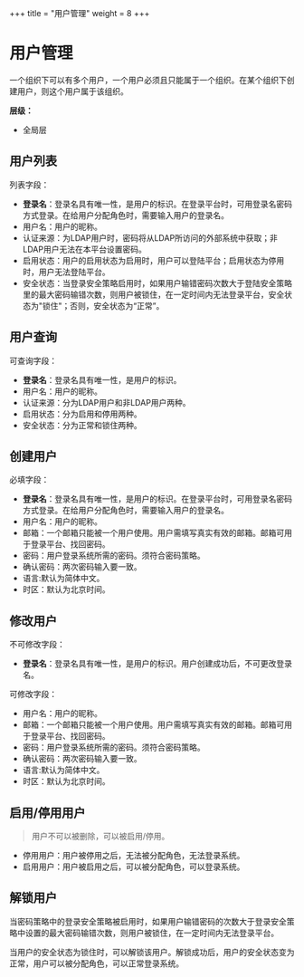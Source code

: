 ﻿+++
title = "用户管理"
weight = 8
+++

# 用户管理

一个组织下可以有多个用户，一个用户必须且只能属于一个组织。在某个组织下创建用户，则这个用户属于该组织。

**层级：**

- 全局层 

<h2 id="1">用户列表</h2>

列表字段：

- **登录名**：登录名具有唯一性，是用户的标识。在登录平台时，可用登录名密码方式登录。在给用户分配角色时，需要输入用户的登录名。
- 用户名：用户的昵称。
- 认证来源：为LDAP用户时，密码将从LDAP所访问的外部系统中获取；非LDAP用户无法在本平台设置密码。
- 启用状态：用户的启用状态为启用时，用户可以登陆平台；启用状态为停用时，用户无法登陆平台。
- 安全状态：当登录安全策略启用时，如果用户输错密码次数大于登陆安全策略里的最大密码输错次数，则用户被锁住，在一定时间内无法登录平台，安全状态为"锁住"；否则，安全状态为“正常”。

<h2 id="2">用户查询</h2>

可查询字段：

- **登录名**：登录名具有唯一性，是用户的标识。
- 用户名：用户的昵称。
- 认证来源：分为LDAP用户和非LDAP用户两种。
- 启用状态：分为启用和停用两种。
- 安全状态：分为正常和锁住两种。

<h2 id="3">创建用户</h2>

必填字段：

- **登录名**：登录名具有唯一性，是用户的标识。在登录平台时，可用登录名密码方式登录。在给用户分配角色时，需要输入用户的登录名。
- 用户名：用户的昵称。
- 邮箱：一个邮箱只能被一个用户使用。用户需填写真实有效的邮箱。邮箱可用于登录平台、找回密码。
- 密码：用户登录系统所需的密码。须符合密码策略。
- 确认密码：两次密码输入要一致。
- 语言:默认为简体中文。
- 时区：默认为北京时间。

<h2 id="4">修改用户</h2>

不可修改字段：

- **登录名**：登录名具有唯一性，是用户的标识。用户创建成功后，不可更改登录名。

可修改字段：

- 用户名：用户的昵称。
- 邮箱：一个邮箱只能被一个用户使用。用户需填写真实有效的邮箱。邮箱可用于登录平台、找回密码。
- 密码：用户登录系统所需的密码。须符合密码策略。
- 确认密码：两次密码输入要一致。
- 语言:默认为简体中文。
- 时区：默认为北京时间。

<h2 id="5">启用/停用用户</h2>

<blockquote class="note">
          用户不可以被删除，可以被启用/停用。
      </blockquote>

- 停用用户：用户被停用之后，无法被分配角色，无法登录系统。
- 启用用户：用户被启用之后，可以被分配角色，可以登录系统。

<h2 id="6">解锁用户</h2>

当密码策略中的登录安全策略被启用时，如果用户输错密码的次数大于登录安全策略中设置的最大密码输错次数，则用户被锁住，在一定时间内无法登录平台。

当用户的安全状态为锁住时，可以解锁该用户。解锁成功后，用户的安全状态变为正常，用户可以被分配角色，可以正常登录系统。